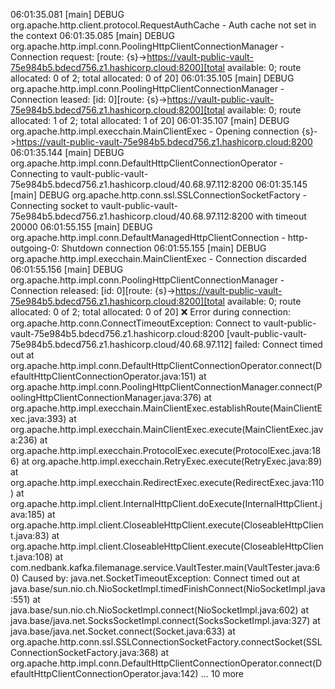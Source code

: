 06:01:35.081 [main] DEBUG org.apache.http.client.protocol.RequestAuthCache - Auth cache not set in the context
06:01:35.085 [main] DEBUG org.apache.http.impl.conn.PoolingHttpClientConnectionManager - Connection request: [route: {s}->https://vault-public-vault-75e984b5.bdecd756.z1.hashicorp.cloud:8200][total available: 0; route allocated: 0 of 2; total allocated: 0 of 20]
06:01:35.105 [main] DEBUG org.apache.http.impl.conn.PoolingHttpClientConnectionManager - Connection leased: [id: 0][route: {s}->https://vault-public-vault-75e984b5.bdecd756.z1.hashicorp.cloud:8200][total available: 0; route allocated: 1 of 2; total allocated: 1 of 20]
06:01:35.107 [main] DEBUG org.apache.http.impl.execchain.MainClientExec - Opening connection {s}->https://vault-public-vault-75e984b5.bdecd756.z1.hashicorp.cloud:8200
06:01:35.144 [main] DEBUG org.apache.http.impl.conn.DefaultHttpClientConnectionOperator - Connecting to vault-public-vault-75e984b5.bdecd756.z1.hashicorp.cloud/40.68.97.112:8200
06:01:35.145 [main] DEBUG org.apache.http.conn.ssl.SSLConnectionSocketFactory - Connecting socket to vault-public-vault-75e984b5.bdecd756.z1.hashicorp.cloud/40.68.97.112:8200 with timeout 20000
06:01:55.155 [main] DEBUG org.apache.http.impl.conn.DefaultManagedHttpClientConnection - http-outgoing-0: Shutdown connection
06:01:55.155 [main] DEBUG org.apache.http.impl.execchain.MainClientExec - Connection discarded
06:01:55.156 [main] DEBUG org.apache.http.impl.conn.PoolingHttpClientConnectionManager - Connection released: [id: 0][route: {s}->https://vault-public-vault-75e984b5.bdecd756.z1.hashicorp.cloud:8200][total available: 0; route allocated: 0 of 2; total allocated: 0 of 20]
❌ Error during connection:
org.apache.http.conn.ConnectTimeoutException: Connect to vault-public-vault-75e984b5.bdecd756.z1.hashicorp.cloud:8200 [vault-public-vault-75e984b5.bdecd756.z1.hashicorp.cloud/40.68.97.112] failed: Connect timed out
	at org.apache.http.impl.conn.DefaultHttpClientConnectionOperator.connect(DefaultHttpClientConnectionOperator.java:151)
	at org.apache.http.impl.conn.PoolingHttpClientConnectionManager.connect(PoolingHttpClientConnectionManager.java:376)
	at org.apache.http.impl.execchain.MainClientExec.establishRoute(MainClientExec.java:393)
	at org.apache.http.impl.execchain.MainClientExec.execute(MainClientExec.java:236)
	at org.apache.http.impl.execchain.ProtocolExec.execute(ProtocolExec.java:186)
	at org.apache.http.impl.execchain.RetryExec.execute(RetryExec.java:89)
	at org.apache.http.impl.execchain.RedirectExec.execute(RedirectExec.java:110)
	at org.apache.http.impl.client.InternalHttpClient.doExecute(InternalHttpClient.java:185)
	at org.apache.http.impl.client.CloseableHttpClient.execute(CloseableHttpClient.java:83)
	at org.apache.http.impl.client.CloseableHttpClient.execute(CloseableHttpClient.java:108)
	at com.nedbank.kafka.filemanage.service.VaultTester.main(VaultTester.java:60)
Caused by: java.net.SocketTimeoutException: Connect timed out
	at java.base/sun.nio.ch.NioSocketImpl.timedFinishConnect(NioSocketImpl.java:551)
	at java.base/sun.nio.ch.NioSocketImpl.connect(NioSocketImpl.java:602)
	at java.base/java.net.SocksSocketImpl.connect(SocksSocketImpl.java:327)
	at java.base/java.net.Socket.connect(Socket.java:633)
	at org.apache.http.conn.ssl.SSLConnectionSocketFactory.connectSocket(SSLConnectionSocketFactory.java:368)
	at org.apache.http.impl.conn.DefaultHttpClientConnectionOperator.connect(DefaultHttpClientConnectionOperator.java:142)
	... 10 more
